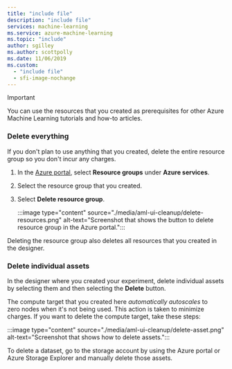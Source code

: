 ```yaml
---
title: "include file"
description: "include file"
services: machine-learning
ms.service: azure-machine-learning
ms.topic: "include"
author: sgilley
ms.author: scottpolly
ms.date: 11/06/2019
ms.custom:
  - "include file"
  - sfi-image-nochange
---
```


>[!IMPORTANT]
>You can use the resources that you created as prerequisites for other Azure Machine Learning tutorials and how-to articles.

### Delete everything

If you don't plan to use anything that you created, delete the entire resource group so you don't incur any charges.

1. In the [Azure portal](https://portal.azure.com), select **Resource groups** under **Azure services**.
 
1. Select the resource group that you created.

1. Select **Delete resource group**.

   :::image type="content" source="./media/aml-ui-cleanup/delete-resources.png" alt-text="Screenshot that shows the button to delete resource group in the Azure portal.":::

Deleting the resource group also deletes all resources that you created in the designer.

### Delete individual assets

In the designer where you created your experiment, delete individual assets by selecting them and then selecting the **Delete** button.

The compute target that you created here *automatically autoscales* to zero nodes when it's not being used. This action is taken to minimize charges. If you want to delete the compute target, take these steps:

:::image type="content" source="./media/aml-ui-cleanup/delete-asset.png" alt-text="Screenshot that shows how to delete assets.":::

To delete a dataset, go to the storage account by using the Azure portal or Azure Storage Explorer and manually delete those assets.

